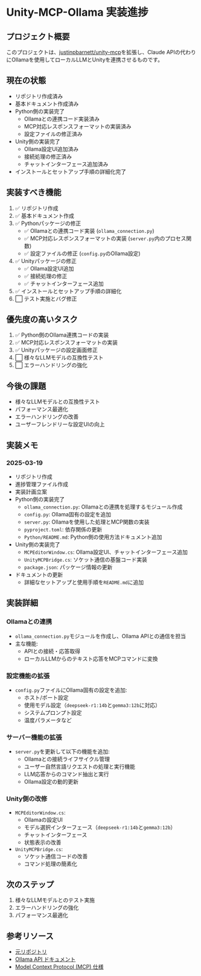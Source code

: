 # Unity-MCP-Ollama 実装進捗

## プロジェクト概要
このプロジェクトは、[justinpbarnett/unity-mcp](https://github.com/justinpbarnett/unity-mcp)を拡張し、Claude APIの代わりにOllamaを使用してローカルLLMとUnityを連携させるものです。

## 現在の状態
- リポジトリ作成済み
- 基本ドキュメント作成済み
- Python側の実装完了
  - Ollamaとの連携コード実装済み
  - MCP対応レスポンスフォーマットの実装済み
  - 設定ファイルの修正済み
- Unity側の実装完了
  - Ollama設定UI追加済み
  - 接続処理の修正済み
  - チャットインターフェース追加済み
- インストールとセットアップ手順の詳細化完了

## 実装すべき機能
1. ✅ リポジトリ作成
2. ✅ 基本ドキュメント作成
3. ✅ Pythonパッケージの修正
   - ✅ Ollamaとの連携コード実装 (`ollama_connection.py`)
   - ✅ MCP対応レスポンスフォーマットの実装 (`server.py`内のプロセス関数)
   - ✅ 設定ファイルの修正 (`config.py`のOllama設定)
4. ✅ Unityパッケージの修正
   - ✅ Ollama設定UI追加
   - ✅ 接続処理の修正
   - ✅ チャットインターフェース追加
5. ✅ インストールとセットアップ手順の詳細化
6. ⬜ テスト実施とバグ修正

## 優先度の高いタスク
1. ✅ Python側のOllama連携コードの実装
2. ✅ MCP対応レスポンスフォーマットの実装
3. ✅ Unityパッケージの設定画面修正
4. ⬜ 様々なLLMモデルの互換性テスト
5. ⬜ エラーハンドリングの強化

## 今後の課題
- 様々なLLMモデルとの互換性テスト
- パフォーマンス最適化
- エラーハンドリングの改善
- ユーザーフレンドリーな設定UIの向上

## 実装メモ
### 2025-03-19
- リポジトリ作成
- 進捗管理ファイル作成
- 実装計画立案
- Python側の実装完了
  - `ollama_connection.py`: Ollamaとの連携を処理するモジュール作成
  - `config.py`: Ollama固有の設定を追加
  - `server.py`: Ollamaを使用した処理とMCP関数の実装
  - `pyproject.toml`: 依存関係の更新
  - `Python/README.md`: Python側の使用方法ドキュメント追加
- Unity側の実装完了
  - `MCPEditorWindow.cs`: Ollama設定UI、チャットインターフェース追加
  - `UnityMCPBridge.cs`: ソケット通信の基盤コード実装
  - `package.json`: パッケージ情報の更新
- ドキュメントの更新
  - 詳細なセットアップと使用手順を`README.md`に追加

## 実装詳細
### Ollamaとの連携
- `ollama_connection.py`モジュールを作成し、Ollama APIとの通信を担当
- 主な機能:
  - APIとの接続・応答取得
  - ローカルLLMからのテキスト応答をMCPコマンドに変換

### 設定機能の拡張
- `config.py`ファイルにOllama固有の設定を追加:
  - ホスト/ポート設定
  - 使用モデル設定（`deepseek-r1:14b`と`gemma3:12b`に対応）
  - システムプロンプト設定
  - 温度パラメータなど

### サーバー機能の拡張
- `server.py`を更新して以下の機能を追加:
  - Ollamaとの接続ライフサイクル管理
  - ユーザー自然言語リクエストの処理と実行機能
  - LLM応答からのコマンド抽出と実行
  - Ollama設定の動的更新

### Unity側の改修
- `MCPEditorWindow.cs`:
  - Ollamaの設定UI
  - モデル選択インターフェース（`deepseek-r1:14b`と`gemma3:12b`）
  - チャットインターフェース
  - 状態表示の改善
- `UnityMCPBridge.cs`:
  - ソケット通信コードの改善
  - コマンド処理の簡素化

## 次のステップ
1. 様々なLLMモデルとのテスト実施
2. エラーハンドリングの強化
3. パフォーマンス最適化

## 参考リソース
- [元リポジトリ](https://github.com/justinpbarnett/unity-mcp)
- [Ollama API ドキュメント](https://github.com/ollama/ollama/blob/main/docs/api.md)
- [Model Context Protocol (MCP) 仕様](https://github.com/anthropics/anthropic-cookbook/tree/main/model_context_protocol)
